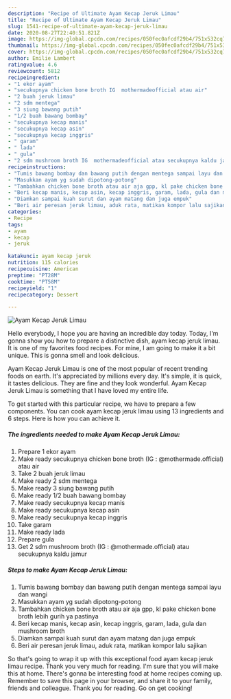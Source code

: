 ```yaml
---
description: "Recipe of Ultimate Ayam Kecap Jeruk Limau"
title: "Recipe of Ultimate Ayam Kecap Jeruk Limau"
slug: 1541-recipe-of-ultimate-ayam-kecap-jeruk-limau
date: 2020-08-27T22:40:51.821Z
image: https://img-global.cpcdn.com/recipes/050fec0afcdf29b4/751x532cq70/ayam-kecap-jeruk-limau-foto-resep-utama.jpg
thumbnail: https://img-global.cpcdn.com/recipes/050fec0afcdf29b4/751x532cq70/ayam-kecap-jeruk-limau-foto-resep-utama.jpg
cover: https://img-global.cpcdn.com/recipes/050fec0afcdf29b4/751x532cq70/ayam-kecap-jeruk-limau-foto-resep-utama.jpg
author: Emilie Lambert
ratingvalue: 4.6
reviewcount: 5812
recipeingredient:
- "1 ekor ayam"
- "secukupnya chicken bone broth IG  mothermadeofficial atau air"
- "2 buah jeruk limau"
- "2 sdm mentega"
- "3 siung bawang putih"
- "1/2 buah bawang bombay"
- "secukupnya kecap manis"
- "secukupnya kecap asin"
- "secukupnya kecap inggris"
- " garam"
- " lada"
- " gula"
- "2 sdm mushroom broth IG  mothermadeofficial atau secukupnya kaldu jamur"
recipeinstructions:
- "Tumis bawang bombay dan bawang putih dengan mentega sampai layu dan wangi"
- "Masukkan ayam yg sudah dipotong-potong"
- "Tambahkan chicken bone broth atau air aja gpp, kl pake chicken bone broth lebih gurih ya pastinya"
- "Beri kecap manis, kecap asin, kecap inggris, garam, lada, gula dan mushroom broth"
- "Diamkan sampai kuah surut dan ayam matang dan juga empuk"
- "Beri air peresan jeruk limau, aduk rata, matikan kompor lalu sajikan"
categories:
- Recipe
tags:
- ayam
- kecap
- jeruk

katakunci: ayam kecap jeruk 
nutrition: 115 calories
recipecuisine: American
preptime: "PT28M"
cooktime: "PT58M"
recipeyield: "1"
recipecategory: Dessert

---
```



![Ayam Kecap Jeruk Limau](https://img-global.cpcdn.com/recipes/050fec0afcdf29b4/751x532cq70/ayam-kecap-jeruk-limau-foto-resep-utama.jpg)

Hello everybody, I hope you are having an incredible day today. Today, I'm gonna show you how to prepare a distinctive dish, ayam kecap jeruk limau. It is one of my favorites food recipes. For mine, I am going to make it a bit unique. This is gonna smell and look delicious.



Ayam Kecap Jeruk Limau is one of the most popular of recent trending foods on earth. It's appreciated by millions every day. It's simple, it is quick, it tastes delicious. They are fine and they look wonderful. Ayam Kecap Jeruk Limau is something that I have loved my entire life.


To get started with this particular recipe, we have to prepare a few components. You can cook ayam kecap jeruk limau using 13 ingredients and 6 steps. Here is how you can achieve it.

<!--inarticleads1-->

##### The ingredients needed to make Ayam Kecap Jeruk Limau:

1. Prepare 1 ekor ayam
1. Make ready secukupnya chicken bone broth (IG : @mothermade.official) atau air
1. Take 2 buah jeruk limau
1. Make ready 2 sdm mentega
1. Make ready 3 siung bawang putih
1. Make ready 1/2 buah bawang bombay
1. Make ready secukupnya kecap manis
1. Make ready secukupnya kecap asin
1. Make ready secukupnya kecap inggris
1. Take  garam
1. Make ready  lada
1. Prepare  gula
1. Get 2 sdm mushroom broth (IG : @mothermade.official) atau secukupnya kaldu jamur




<!--inarticleads2-->

##### Steps to make Ayam Kecap Jeruk Limau:

1. Tumis bawang bombay dan bawang putih dengan mentega sampai layu dan wangi
1. Masukkan ayam yg sudah dipotong-potong
1. Tambahkan chicken bone broth atau air aja gpp, kl pake chicken bone broth lebih gurih ya pastinya
1. Beri kecap manis, kecap asin, kecap inggris, garam, lada, gula dan mushroom broth
1. Diamkan sampai kuah surut dan ayam matang dan juga empuk
1. Beri air peresan jeruk limau, aduk rata, matikan kompor lalu sajikan




So that's going to wrap it up with this exceptional food ayam kecap jeruk limau recipe. Thank you very much for reading. I'm sure that you will make this at home. There's gonna be interesting food at home recipes coming up. Remember to save this page in your browser, and share it to your family, friends and colleague. Thank you for reading. Go on get cooking!
